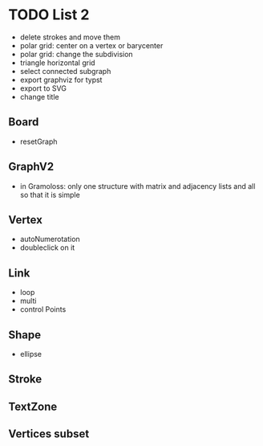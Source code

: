 # TODO List 2

- delete strokes and move them
- polar grid: center on a vertex or barycenter
- polar grid: change the subdivision
- triangle horizontal grid
- select connected subgraph
- export graphviz for typst
- export to SVG
- change title

## Board
- resetGraph

## GraphV2
- in Gramoloss: only one structure with matrix and adjacency lists and all so that it is simple

## Vertex
- autoNumerotation
- doubleclick on it

## Link
- loop
- multi
- control Points

## Shape
- ellipse

## Stroke

## TextZone

## Vertices subset


